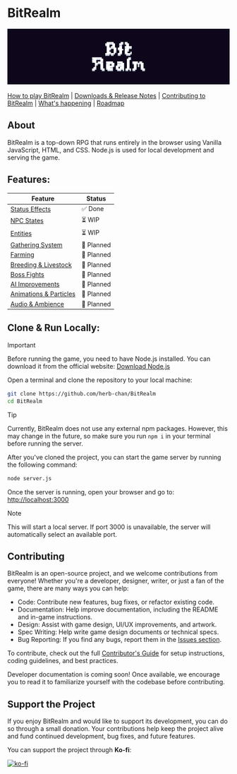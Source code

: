 # BitRealm

![Hero image for BitRealm](public/assets/github/BitRealm_Logo.png)

[How to play BitRealm](#clone--run-locally) | [Downloads & Release Notes]() | [Contributing to BitRealm](#contributing) | [What's happening]() | [Roadmap]()

## About

BitRealm is a top-down RPG that runs entirely in the browser using Vanilla JavaScript, HTML, and CSS. Node.js is used for local development and serving the game.

## Features:

| Feature                    | Status     |
| -------------------------- | ---------- |
| [Status Effects]()         | ✅ Done    |
| [NPC States]()             | ⏳ WIP     |
| [Entities]()               | ⏳ WIP     |
| [Gathering System]()       | 🚧 Planned |
| [Farming]()                | 🚧 Planned |
| [Breeding & Livestock]()   | 🚧 Planned |
| [Boss Fights]()            | 🚧 Planned |
| [AI Improvements]()        | 🚧 Planned |
| [Animations & Particles]() | 🚧 Planned |
| [Audio & Ambience]()       | 🚧 Planned |

## Clone & Run Locally:

> [!IMPORTANT]
> Before running the game, you need to have Node.js installed. You can download it from the official website: [Download Node.js](https://nodejs.org/)

Open a terminal and clone the repository to your local machine:

```sh
git clone https://github.com/herb-chan/BitRealm
cd BitRealm
```

> [!TIP]
> Currently, BitRealm does not use any external npm packages. However, this may change in the future, so make sure you run `npm i` in your terminal before running the server.

After you've cloned the project, you can start the game server by running the following command:

```sh
node server.js
```

Once the server is running, open your browser and go to: [http://localhost:3000](http://localhost:3000)

> [!NOTE]
> This will start a local server. If port 3000 is unavailable, the server will automatically select an available port.

## Contributing

BitRealm is an open-source project, and we welcome contributions from everyone! Whether you're a developer, designer, writer, or just a fan of the game, there are many ways you can help:

-   Code: Contribute new features, bug fixes, or refactor existing code.
-   Documentation: Help improve documentation, including the README and in-game instructions.
-   Design: Assist with game design, UI/UX improvements, and artwork.
-   Spec Writing: Help write game design documents or technical specs.
-   Bug Reporting: If you find any bugs, report them in the [Issues section](https://github.com/herb-chan/BitRealm/issues).

To contribute, check out the full [Contributor's Guide](CONTRIBUTING.md) for setup instructions, coding guidelines, and best practices.

Developer documentation is coming soon! Once available, we encourage you to read it to familiarize yourself with the codebase before contributing.

## Support the Project

If you enjoy BitRealm and would like to support its development, you can do so through a small donation. Your contributions help keep the project alive and fund continued development, bug fixes, and future features.

You can support the project through **Ko-fi**:

[![ko-fi](https://ko-fi.com/img/githubbutton_sm.svg)](https://ko-fi.com/D1D51C5CDZ)
